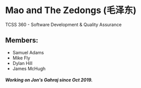 # Mao and The Zedongs (毛泽东)
TCSS 360 - Software Development & Quality Assurance

## Members:
- Samuel Adams
- Mike Fly
- Dylan Hill
- James McHugh


##### Working on Jon's Gahraj since Oct 2019.

